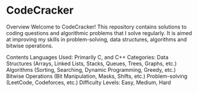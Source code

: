 # CodeCracker
Overview
Welcome to CodeCracker! This repository contains solutions to coding questions and algorithmic problems that I solve regularly. It is aimed at improving my skills in problem-solving, data structures, algorithms and bitwise operations.

Contents
Languages Used: Primarily C, and C++
Categories:
Data Structures (Arrays, Linked Lists, Stacks, Queues, Trees, Graphs, etc.)
Algorithms (Sorting, Searching, Dynamic Programming, Greedy, etc.)
Bitwise Operations (Bit Manipulation, Masks, Shifts, etc.)
Problem-solving (LeetCode, Codeforces, etc.)
Difficulty Levels: Easy, Medium, Hard
